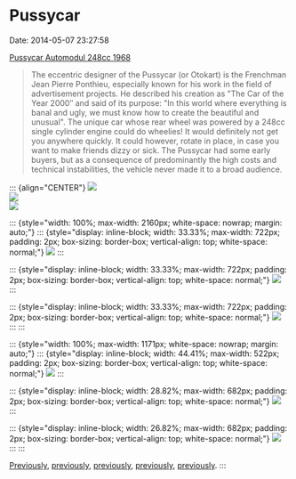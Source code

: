 Pussycar
========

Date: 2014-05-07 23:27:58

[Pussycar Automodul 248cc
1968](https://www.flickr.com/photos/mrscharroo/8468072958/)

> The eccentric designer of the Pussycar (or Otokart) is the Frenchman
> Jean Pierre Ponthieu, especially known for his work in the field of
> advertisement projects. He described his creation as \"The Car of the
> Year 2000″ and said of its purpose: \"In this world where everything
> is banal and ugly, we must know how to create the beautiful and
> unusual\". The unique car whose rear wheel was powered by a 248cc
> single cylinder engine could do wheelies! It would definitely not get
> you anywhere quickly. It could however, rotate in place, in case you
> want to make friends dizzy or sick. The Pussycar had some early
> buyers, but as a consequence of predominantly the high costs and
> technical instabilities, the vehicle never made it to a broad
> audience.

::: {align="CENTER"}
[![](http://www.jwz.org/images/8468072958_b624645f96_z.jpg)](https://www.flickr.com/photos/mrscharroo/8468072958/)\
[![](http://www.jwz.org/images/8466970647_6c330cbbc8_z.jpg)](https://www.flickr.com/photos/mrscharroo/8468072958/)\
[![](http://www.jwz.org/images/8468061396_85aa9a5fd0_z.jpg)](https://www.flickr.com/photos/mrscharroo/8468072958/)

::: {style="width: 100%; max-width: 2160px; white-space: nowrap; margin: auto;"}
::: {style="display: inline-block; width: 33.33%; max-width: 722px; padding: 2px; box-sizing: border-box; vertical-align: top; white-space: normal;"}
[![](http://www.jwz.org/images/i146299.jpg)](http://www.imcdb.org/vehicle_146299-Pussycar-Automodule-1968.html)
:::

::: {style="display: inline-block; width: 33.33%; max-width: 722px; padding: 2px; box-sizing: border-box; vertical-align: top; white-space: normal;"}
[![](http://www.jwz.org/images/frhlichezukunft195ls6.2210.jpg)](http://www.imcdb.org/vehicle_146299-Pussycar-Automodule-1968.html)
:::

::: {style="display: inline-block; width: 33.33%; max-width: 722px; padding: 2px; box-sizing: border-box; vertical-align: top; white-space: normal;"}
[![](http://www.jwz.org/images/frhlichezukunft197qm7.7776.jpg)](http://www.imcdb.org/vehicle_146299-Pussycar-Automodule-1968.html)
:::
:::

::: {style="width: 100%; max-width: 1171px; white-space: nowrap; margin: auto;"}
::: {style="display: inline-block; width: 44.41%; max-width: 522px; padding: 2px; box-sizing: border-box; vertical-align: top; white-space: normal;"}
![](http://www.jwz.org/images/pussycar_automodule2.jpg)
:::

::: {style="display: inline-block; width: 28.82%; max-width: 682px; padding: 2px; box-sizing: border-box; vertical-align: top; white-space: normal;"}
![](http://www.jwz.org/images/automodule08.jpg)
:::

::: {style="display: inline-block; width: 26.82%; max-width: 682px; padding: 2px; box-sizing: border-box; vertical-align: top; white-space: normal;"}
![](http://www.jwz.org/images/automodule06.jpg)
:::
:::

[Previously](http://www.jwz.org/blog/2010/07/invasion-of-the-fashion-airships/),
[previously](http://www.dself.demon.co.uk/motorwhl/motorwhl.htm),
[previously](http://www.jwz.org/blog/2007/06/utterly-groovy-bubble-house/),
[previously](http://www.jwz.org/blog/2014/02/the-latest-supervillain-lair-for-sale/),
[previously](http://www.jwz.org/blog/2007/10/thats-when-a-1500-pound-wrecking-ball-smashed-into-the-rear-of-his-car/).
:::
